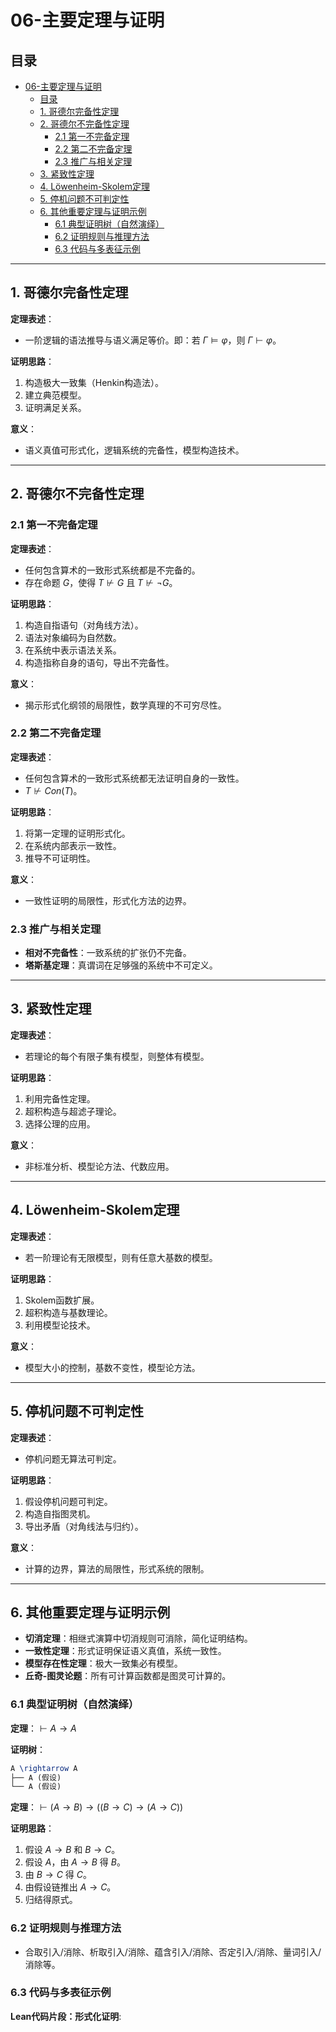 # 06-主要定理与证明

## 目录

- [06-主要定理与证明](#06-主要定理与证明)
  - [目录](#目录)
  - [1. 哥德尔完备性定理](#1-哥德尔完备性定理)
  - [2. 哥德尔不完备性定理](#2-哥德尔不完备性定理)
    - [2.1 第一不完备定理](#21-第一不完备定理)
    - [2.2 第二不完备定理](#22-第二不完备定理)
    - [2.3 推广与相关定理](#23-推广与相关定理)
  - [3. 紧致性定理](#3-紧致性定理)
  - [4. Löwenheim-Skolem定理](#4-löwenheim-skolem定理)
  - [5. 停机问题不可判定性](#5-停机问题不可判定性)
  - [6. 其他重要定理与证明示例](#6-其他重要定理与证明示例)
    - [6.1 典型证明树（自然演绎）](#61-典型证明树自然演绎)
    - [6.2 证明规则与推理方法](#62-证明规则与推理方法)
    - [6.3 代码与多表征示例](#63-代码与多表征示例)

---

## 1. 哥德尔完备性定理

**定理表述**：

- 一阶逻辑的语法推导与语义满足等价。即：若 $\Gamma \models \varphi$，则 $\Gamma \vdash \varphi$。

**证明思路**：

1. 构造极大一致集（Henkin构造法）。
2. 建立典范模型。
3. 证明满足关系。

**意义**：

- 语义真值可形式化，逻辑系统的完备性，模型构造技术。

---

## 2. 哥德尔不完备性定理

### 2.1 第一不完备定理

**定理表述**：

- 任何包含算术的一致形式系统都是不完备的。
- 存在命题 $G$，使得 $T \nvdash G$ 且 $T \nvdash \neg G$。

**证明思路**：

1. 构造自指语句（对角线方法）。
2. 语法对象编码为自然数。
3. 在系统中表示语法关系。
4. 构造指称自身的语句，导出不完备性。

**意义**：

- 揭示形式化纲领的局限性，数学真理的不可穷尽性。

### 2.2 第二不完备定理

**定理表述**：

- 任何包含算术的一致形式系统都无法证明自身的一致性。
- $T \nvdash Con(T)$。

**证明思路**：

1. 将第一定理的证明形式化。
2. 在系统内部表示一致性。
3. 推导不可证明性。

**意义**：

- 一致性证明的局限性，形式化方法的边界。

### 2.3 推广与相关定理

- **相对不完备性**：一致系统的扩张仍不完备。
- **塔斯基定理**：真谓词在足够强的系统中不可定义。

---

## 3. 紧致性定理

**定理表述**：

- 若理论的每个有限子集有模型，则整体有模型。

**证明思路**：

1. 利用完备性定理。
2. 超积构造与超滤子理论。
3. 选择公理的应用。

**意义**：

- 非标准分析、模型论方法、代数应用。

---

## 4. Löwenheim-Skolem定理

**定理表述**：

- 若一阶理论有无限模型，则有任意大基数的模型。

**证明思路**：

1. Skolem函数扩展。
2. 超积构造与基数理论。
3. 利用模型论技术。

**意义**：

- 模型大小的控制，基数不变性，模型论方法。

---

## 5. 停机问题不可判定性

**定理表述**：

- 停机问题无算法可判定。

**证明思路**：

1. 假设停机问题可判定。
2. 构造自指图灵机。
3. 导出矛盾（对角线法与归约）。

**意义**：

- 计算的边界，算法的局限性，形式系统的限制。

---

## 6. 其他重要定理与证明示例

- **切消定理**：相继式演算中切消规则可消除，简化证明结构。
- **一致性定理**：形式证明保证语义真值，系统一致性。
- **模型存在性定理**：极大一致集必有模型。
- **丘奇-图灵论题**：所有可计算函数都是图灵可计算的。

### 6.1 典型证明树（自然演绎）

**定理**：$\vdash A \rightarrow A$

**证明树**：

```latex
A \rightarrow A
├── A (假设)
└── A (假设)
```

**定理**：$\vdash (A \rightarrow B) \rightarrow ((B \rightarrow C) \rightarrow (A \rightarrow C))$

**证明思路**：

1. 假设 $A \rightarrow B$ 和 $B \rightarrow C$。
2. 假设 $A$，由 $A \rightarrow B$ 得 $B$。
3. 由 $B \rightarrow C$ 得 $C$。
4. 由假设链推出 $A \rightarrow C$。
5. 归结得原式。

### 6.2 证明规则与推理方法

- 合取引入/消除、析取引入/消除、蕴含引入/消除、否定引入/消除、量词引入/消除等。

### 6.3 代码与多表征示例

**Lean代码片段：形式化证明**:
